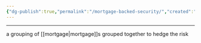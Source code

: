 ```yaml
---
{"dg-publish":true,"permalink":"/mortgage-backed-security/","created":"2022-11-09T23:50:59.000-05:00","updated":"2025-03-13T15:16:02.000-04:00"}
---
```


---

a grouping of [[mortgage\|mortgage]]s grouped together to hedge the risk